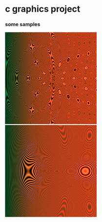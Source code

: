 # c graphics project

### some samples
<img src="samples/dmt.jpg" width="300">
<img src="samples/001.jpg" width="300">